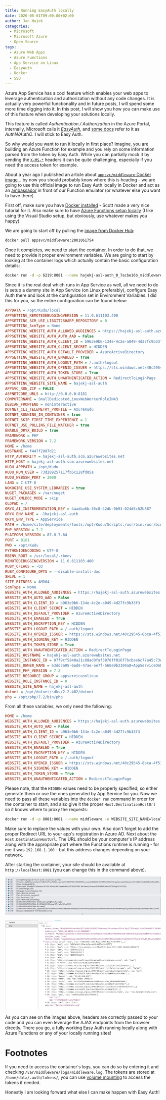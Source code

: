 ```yaml
---
title: Running EasyAuth locally
date: 2020-05-01T09:00:00+02:00
author: Jan Hajek
categories:
  - Microsoft
  - Microsoft Azure
  - Open Source
tags:
  - Azure Web Apps
  - Azure Functions
  - App Service on Linux
  - EasyAuth
  - Docker
  - SSO
---
```


Azure App Service has a cool feature which enables your web apps to leverage authentication and authorization without any code changes. It is actually very powerful functionality and in future posts, I will spend some more time digging into it. In this post, I will show you how you can make use of this feature when developing your solutions locally.

This feature is called *Authentication / Authorization* in the Azure Portal, internally, Microsoft calls it [*EasyAuth*](https://github.com/cgillum/easyauth), and [some docs](https://docs.microsoft.com/en-us/azure/app-service/app-service-authentication-how-to) refer to it as *AuthN/AuthO*. I will stick to Easy Auth.

So why would you want to run it locally in first place? Imagine, you are building an Azure Function for example and you rely on some information parsed from the token by Easy Auth. While you can partially mock it by sending the [`X-MS-*`](https://docs.microsoft.com/en-us/azure/app-service/app-service-authentication-how-to#access-user-claims) headers it can be quite challenging, especially if you need the access token for example.

About a year ago I published an article about [`appsvc/middleware` Docker image](/2019/01/21/exploring-app-service-authentication-on-linux/)... by now you should probably know where this is heading - we are going to use this official image to run Easy Auth locally in Docker and act as an [ambassador](https://docs.microsoft.com/en-us/azure/architecture/patterns/ambassador) in front of our Function emulator (or whatever else you want to have there).

First off, make sure you have [Docker installed](https://www.hanselman.com/blog/HowToSetUpDockerWithinWindowsSystemForLinuxWSL2OnWindows10.aspx) - Scott made a very nice tutorial for it. Also make sure to have [Azure Functions setup locally](https://docs.microsoft.com/en-us/azure/azure-functions/functions-develop-local) (I like using the Visual Studio setup, but obviously, use whatever makes you happy).

We are going to start off by pulling the [image from Docker Hub](https://hub.docker.com/r/appsvc/middleware):

```bash
docker pull appsvc/middleware:2001061754
```

Once it completes, we need to start the container. In order to do that, we need to provide it proper environment variables. We are going to start by looking at the container logs which actually contain the basic configuration details:

```bash
docker run -d -p 6219:8081 --name hajekj-asl-auth_0_7acbe16b_middleware -e WEBSITE_SITE_NAME=hajekj-asl-auth -e WEBSITE_AUTH_ENABLED=True -e WEBSITE_ROLE_INSTANCE_ID=0 -e WEBSITE_HOSTNAME=hajekj-asl-auth.azurewebsites.net -e WEBSITE_INSTANCE_ID=07f9cf5840a21c88ad9faf3878ff016f7bcbae6c77a45c73e38dd7fa16d576c6 -e HTTP_LOGGING_ENABLED=1 appsvc/middleware:2001061754 /Host.ListenUrl=http://0.0.0.0:8081 /Host.DestinationHostUrl=http://172.16.3.4:8080 /Host.UseFileLogging=true 
```

Since it is the real deal which runs in App Service as well, all we need to do is setup a dummy site in App Service (on Linux preferably), configure Easy Auth there and look at the configuration set in Environment Variables. I did this for you, so the entire configuration can be found below:

```ini
APPDATA = /opt/Kudu/local
APPSETTING_REMOTEDEBUGGINGVERSION = 11.0.611103.400
APPSETTING_SCM_USE_LIBGIT2SHARP_REPOSITORY = 0
APPSETTING_ScmType = None
APPSETTING_WEBSITE_AUTH_ALLOWED_AUDIENCES = https://hajekj-asl-auth.azurewebsites.net/.auth/login/aad/callback
APPSETTING_WEBSITE_AUTH_AUTO_AAD = False
APPSETTING_WEBSITE_AUTH_CLIENT_ID = b963e9b6-134e-4c2e-a049-4d27fc9b33f3
APPSETTING_WEBSITE_AUTH_CLIENT_SECRET = HIDDEN
APPSETTING_WEBSITE_AUTH_DEFAULT_PROVIDER = AzureActiveDirectory
APPSETTING_WEBSITE_AUTH_ENABLED = True
APPSETTING_WEBSITE_AUTH_LOGOUT_PATH = /.auth/logout
APPSETTING_WEBSITE_AUTH_OPENID_ISSUER = https://sts.windows.net/40c29545-8bca-4f51-8689-48e6819200d2/
APPSETTING_WEBSITE_AUTH_TOKEN_STORE = True
APPSETTING_WEBSITE_AUTH_UNAUTHENTICATED_ACTION = RedirectToLoginPage
APPSETTING_WEBSITE_SITE_NAME = hajekj-asl-auth
APPSVC_RUN_ZIP = FALSE
ASPNETCORE_URLS = http://0.0.0.0:8181
COMPUTERNAME = SmallDedicatedLinuxWebWorkerRoleIN43
DEBIAN_FRONTEND = noninteractive
DOTNET_CLI_TELEMETRY_PROFILE = AzureKudu
DOTNET_RUNNING_IN_CONTAINER = true
DOTNET_SKIP_FIRST_TIME_EXPERIENCE = 1
DOTNET_USE_POLLING_FILE_WATCHER = true
ENABLE_ORYX_BUILD = true
FRAMEWORK = PHP
FRAMEWORK_VERSION = 7.2
HOME = /home
HOSTNAME = f447f2887d21
HTTP_AUTHORITY = hajekj-asl-auth.scm.azurewebsites.net
HTTP_HOST = hajekj-asl-auth.scm.azurewebsites.net
KUDU_APPPATH = /opt/Kudu
KUDU_RUN_USER = 73d289257117fb5c128fd85a
KUDU_WEBSSH_PORT = 3000
LANG = C.UTF-8
NOKOGIRI_USE_SYSTEM_LIBRARIES = true
NUGET_PACKAGES = /var/nuget
NUGET_XMLDOC_MODE = skip
OLDPWD = /
ORYX_AI_INSTRUMENTATION_KEY = 4aadba6b-30c8-42db-9b93-024d5c62b887
ORYX_ENV_NAME = ~1hajekj-asl-auth
ORYX_ENV_TYPE = AppService
PATH = /home/site/deployments/tools:/opt/Kudu/Scripts:/usr/bin:/usr/bin:/usr/local/bin:/usr/local/bin:/usr/local/bin:/usr/local/bin:/usr/local/.rbenv/bin:/usr/local:/usr/local/sbin:/usr/local/bin:/usr/sbin:/usr/bin:/sbin:/bin:/opt/dotnet/sdks/2.2.402:/opt/php/7.2/bin:/opt/oryx:/opt/nodejs/lts/bin:/opt/dotnet/sdks/lts:/opt/python/latest/bin:/opt/yarn/stable/bin:/opt/php/lts/bin:/root/.dotnet/tools:/opt/nodejs/9/bin
PHP_VERSION = 7.2
PLATFORM_VERSION = 87.0.7.64
PORT = 8181
PWD = /opt/Kudu
PYTHONIOENCODING = UTF-8
RBENV_ROOT = /usr/local/.rbenv
REMOTEDEBUGGINGVERSION = 11.0.611103.400
RUBY_CFLAGS = -O3
RUBY_CONFIGURE_OPTS = --disable-install-doc
SHLVL = 1
SITE_BITNESS = AMD64
ScmType = None
WEBSITE_AUTH_ALLOWED_AUDIENCES = https://hajekj-asl-auth.azurewebsites.net/.auth/login/aad/callback
WEBSITE_AUTH_AUTO_AAD = False
WEBSITE_AUTH_CLIENT_ID = b963e9b6-134e-4c2e-a049-4d27fc9b33f3
WEBSITE_AUTH_CLIENT_SECRET = HIDDEN
WEBSITE_AUTH_DEFAULT_PROVIDER = AzureActiveDirectory
WEBSITE_AUTH_ENABLED = True
WEBSITE_AUTH_ENCRYPTION_KEY = HIDDEN
WEBSITE_AUTH_LOGOUT_PATH = /.auth/logout
WEBSITE_AUTH_OPENID_ISSUER = https://sts.windows.net/40c29545-8bca-4f51-8689-48e6819200d2/
WEBSITE_AUTH_SIGNING_KEY = HIDDEN
WEBSITE_AUTH_TOKEN_STORE = True
WEBSITE_AUTH_UNAUTHENTICATED_ACTION = RedirectToLoginPage
WEBSITE_HOSTNAME = hajekj-asl-auth.azurewebsites.net
WEBSITE_INSTANCE_ID = 07f9cf5840a21c88ad9faf3878ff016f7bcbae6c77a45c73e38dd7fa16d576c6
WEBSITE_OWNER_NAME = 63dd3a98-6ad8-47ae-ae7f-568e9b3104a8+AppServiceOnLinux-WestEuropewebspace
WEBSITE_PHP_VERSION = 7.2
WEBSITE_RESOURCE_GROUP = appserviceonlinux
WEBSITE_ROLE_INSTANCE_ID = 0
WEBSITE_SITE_NAME = hajekj-asl-auth
dotnet = /opt/dotnet/sdks/2.2.402/dotnet
php = /opt/php/7.2/bin/php
```

From all these variables, we only need the following:

```ini
HOME = /home
WEBSITE_AUTH_ALLOWED_AUDIENCES = https://hajekj-asl-auth.azurewebsites.net/.auth/login/aad/callback
WEBSITE_AUTH_AUTO_AAD = False
WEBSITE_AUTH_CLIENT_ID = b963e9b6-134e-4c2e-a049-4d27fc9b33f3
WEBSITE_AUTH_CLIENT_SECRET = HIDDEN
WEBSITE_AUTH_DEFAULT_PROVIDER = AzureActiveDirectory
WEBSITE_AUTH_ENABLED = True
WEBSITE_AUTH_ENCRYPTION_KEY = HIDDEN
WEBSITE_AUTH_LOGOUT_PATH = /.auth/logout
WEBSITE_AUTH_OPENID_ISSUER = https://sts.windows.net/40c29545-8bca-4f51-8689-48e6819200d2/
WEBSITE_AUTH_SIGNING_KEY = HIDDEN
WEBSITE_AUTH_TOKEN_STORE = True
WEBSITE_AUTH_UNAUTHENTICATED_ACTION = RedirectToLoginPage
```

Please note, that the `HIDDEN` values need to be properly specified, so either generate them or use the ones generated by App Service for you. Now we need to pass all these variables into the `docker run` command in order for the container to start, and also give it the proper `Host.DestinationHostUrl` so it knows where to proxy the requests:

```bash
docker run -d -p 8081:8081 --name middleware -e WEBSITE_SITE_NAME=localhost -e WEBSITE_AUTH_ENABLED=True -e WEBSITE_ROLE_INSTANCE_ID=0 -e WEBSITE_HOSTNAME=localhost -e WEBSITE_INSTANCE_ID=localhost -e HTTP_LOGGING_ENABLED=1 -e WEBSITE_AUTH_ALLOWED_AUDIENCES=http://localhost:8081/.auth/login/aad/callback -e WEBSITE_AUTH_AUTO_AAD=False -e WEBSITE_AUTH_CLIENT_ID=b963e9b6-134e-4c2e-a049-4d27fc9b33f3 -e WEBSITE_AUTH_CLIENT_SECRET=HIDDEN -e WEBSITE_AUTH_DEFAULT_PROVIDER=AzureActiveDirectory -e WEBSITE_AUTH_ENABLED=True -e WEBSITE_AUTH_ENCRYPTION_KEY=HIDDEN -e WEBSITE_AUTH_LOGOUT_PATH=/.auth/logout -e WEBSITE_AUTH_OPENID_ISSUER=https://sts.windows.net/40c29545-8bca-4f51-8689-48e6819200d2/ -e WEBSITE_AUTH_SIGNING_KEY=HIDDEN -e WEBSITE_AUTH_TOKEN_STORE=True -e WEBSITE_AUTH_UNAUTHENTICATED_ACTION=RedirectToLoginPage -e HOME=/home appsvc/middleware:2001061754 /Host.ListenUrl=http://0.0.0.0:8081 /Host.DestinationHostUrl=http://192.168.1.100:7071 /Host.UseFileLogging=true
```

Make sure to replace the values with your own. Also don't forget to add the proper Redirect URL to your app's registration in Azure AD. Next about the `Host.DestinationHostUrl`. The URL should be your computer's IP address along with the appropriate port where the Functions runtime is running - for me it was `192.168.1.100` - but this address changes depending on your network.

After starting the container, your site should be available at `http://localhost:8081` (you can change this in the command above).

![Headers being passed from Easy Auth to Azure Functions in Visual Studio](/uploads/2020/05/easyauth-headers-vs.jpg)

![Calling me and refresh endpoints via fetch from JavaScript](/uploads/2020/05/easyauth-refresh-me.jpg)

As you can see on the images above, headers are correctly passed to your code and you can even leverage the AJAX endpoints from the browser directly. There you go, a fully working Easy Auth running locally along with Azure Functions or any of your locally running sites!

# Footnotes
If you need to access the container's logs, you can do so by entering it and checking `/var/middleware/logs/middleware.log`. The tokens are stored at `/home/data/.auth/tokens/`, you can use [volume mounting](https://docs.docker.com/storage/volumes/) to access the tokens if needed.

Honestly I am looking forward what else I can make happen with Easy Auth!